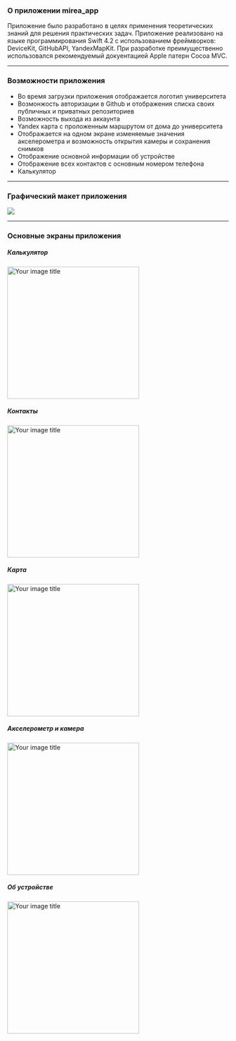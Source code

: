 ### О приложении mirea_app
Приложение было разработано в целях применения теоретических знаний для решения практических задач.
Приложение реализовано на языке программирования Swift 4.2 с использованием фреймворков: DeviceKit, GitHubAPI, YandexMapKit. При разработке преимущественно использовался рекомендуемый докуентацией Apple патерн Cocoa MVC.

------------

### Возможности приложения
- Во время загрузки приложения отображается логотип университета
- Возмонжость авторизации в Github и отображения списка своих публичных и приватных репозиториев
- Возможность выхода из аккаунта
- Yandex карта с проложенным маршрутом от дома до университета
- Отображается на одном экране изменяемые значения акселерометра и возможность открытия камеры и сохранения снимков
- Отображение основной информации об устройстве
- Отображение всех контактов с основным номером телефона
- Калькулятор

------------


### Графический макет приложения

![](https://github.com/v-nereutsa/mirea_app/blob/master/img/maket.png)

------------

### Основные экраны приложения

##### Калькулятор

<img src="https://github.com/v-nereutsa/mirea_app/blob/master/img/calculator.png" alt="Your image title" width="300"/>

##### Контакты

<img src="https://github.com/v-nereutsa/mirea_app/blob/master/img/contacts.png" alt="Your image title" width="300"/>

##### Карта

<img src="https://github.com/v-nereutsa/mirea_app/blob/master/img/map.png" alt="Your image title" width="300"/>

##### Акселерометр и камера

<img src="https://github.com/v-nereutsa/mirea_app/blob/master/img/sensors.png" alt="Your image title" width="300"/>

##### Об устройстве

<img src="https://github.com/v-nereutsa/mirea_app/blob/master/img/about.png" alt="Your image title" width="300"/>
